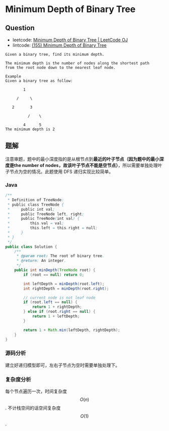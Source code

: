 # Minimum Depth of Binary Tree

## Question

- leetcode: [Minimum Depth of Binary Tree | LeetCode OJ](https://leetcode.com/problems/minimum-depth-of-binary-tree/)
- lintcode: [(155) Minimum Depth of Binary Tree](http://www.lintcode.com/en/problem/minimum-depth-of-binary-tree/)

```
Given a binary tree, find its minimum depth.

The minimum depth is the number of nodes along the shortest path
from the root node down to the nearest leaf node.

Example
Given a binary tree as follow:

        1

     /     \

   2       3

          /    \

        4      5
The minimum depth is 2
```

## 题解

注意审题，题中的最小深度指的是从根节点到**最近的叶子节点（因为题中的最小深度是the number of nodes，故该叶子节点不能是空节点）**，所以需要单独处理叶子节点为空的情况。此题使用 DFS 递归实现比较简单。

### Java

```java
/**
 * Definition of TreeNode:
 * public class TreeNode {
 *     public int val;
 *     public TreeNode left, right;
 *     public TreeNode(int val) {
 *         this.val = val;
 *         this.left = this.right = null;
 *     }
 * }
 */
public class Solution {
    /**
     * @param root: The root of binary tree.
     * @return: An integer.
     */
    public int minDepth(TreeNode root) {
        if (root == null) return 0;

        int leftDepth = minDepth(root.left);
        int rightDepth = minDepth(root.right);

        // current node is not leaf node
        if (root.left == null) {
            return 1 + rightDepth;
        } else if (root.right == null) {
            return 1 + leftDepth;
        }

        return 1 + Math.min(leftDepth, rightDepth);
    }
}
```

### 源码分析

建立好递归模型即可，左右子节点为空时需要单独处理下。

### 复杂度分析

每个节点遍历一次，时间复杂度 $$O(n)$$. 不计栈空间的话空间复杂度 $$O(1)$$.
